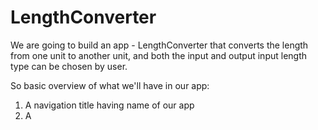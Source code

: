 # LengthConverter

We are going to build an app - LengthConverter that converts the length from one unit to another unit, and both the input and output input length type can be chosen by user.

So basic overview of what we'll have in our app:
1. A navigation title having name of our app
2. A
